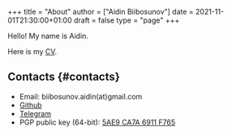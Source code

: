 +++
title = "About"
author = ["Aidin Biibosunov"]
date = 2021-11-01T21:30:00+01:00
draft = false
type = "page"
+++

Hello! My name is Aidin.

Here is my [CV](/pdf_files/cv.pdf).


## Contacts {#contacts}

-   Email: biibosunov.aidin(at)gmail.com
-   [Github](https://github.com/aidinbii)
-   [Telegram](https://t.me/aidinbii)
-   PGP public key (64-bit): [5AE9 CA7A 6911 F765](/main_public.key)
